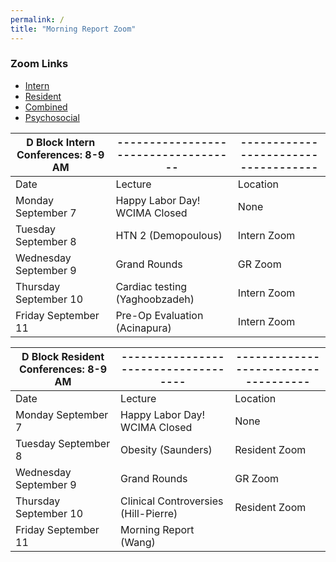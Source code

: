 ```yaml
---
permalink: /
title: "Morning Report Zoom"
---
```

### Zoom Links
- [Intern](https://weillcornell.zoom.us/j/93921635898?pwd=eUdBbTE1aXA4ZEdSTnc0UkR2bmdiQT09)
- [Resident](https://weillcornell.zoom.us/j/97669112958?pwd=TGJGZmlacElHcjZMQ3FpTkRaTXBFQT09)
- [Combined](https://weillcornell.zoom.us/j/98868047198?pwd=c3J6cWdXSEV0Q3EvSWNwdmg3dXIrdz09) 
- [Psychosocial](https://weillcornell.zoom.us/j/208984346?pwd=WEMxYXI5ZkM5T2JYNVZqOEVUZW95dz09)

| D Block Intern Conferences: 8-9 AM   | ------------------------------------ | ------------------------------------ |
| ------------------------------------ | ------------------------------------ |------------------------------------- |
| Date                                 | Lecture | Location |
| Monday September 7                   | Happy Labor Day! WCIMA Closed | None |
| Tuesday September 8                  | HTN 2 (Demopoulous) | Intern Zoom |
| Wednesday September 9                | Grand Rounds | GR Zoom |
| Thursday September 10                | Cardiac testing (Yaghoobzadeh) | Intern Zoom |
| Friday September 11                  | Pre-Op Evaluation (Acinapura) |  Intern Zoom |


| D Block Resident Conferences: 8-9 AM |------------------------------------ | ------------------------------------ |
| ------------------------------------ | ------------------------------------ |------------------------------------- |
| Date                                 | Lecture | Location |
| Monday September 7                   | Happy Labor Day! WCIMA Closed | None |
| Tuesday September 8                  | Obesity (Saunders) | Resident Zoom |
| Wednesday September 9                | Grand Rounds | GR Zoom |
| Thursday September 10                | Clinical Controversies (Hill-Pierre) | Resident Zoom  <br> |
| Friday September 11                  | Morning Report (Wang) |
